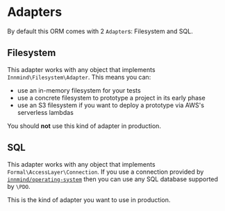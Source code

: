 # Adapters

By default this ORM comes with 2 `Adapter`s: Filesystem and SQL.

## Filesystem

This adapter works with any object that implements `Innmind\Filesystem\Adapter`. This means you can:
- use an in-memory filesystem for your tests
- use a concrete filesystem to prototype a project in its early phase
- use an S3 filesystem if you want to deploy a prototype via AWS's serverless lambdas

You should **not** use this kind of adapter in production.

## SQL

This adapter works with any object that implements `Formal\AccessLayer\Connection`. If you use a connection provided by [`innmind/operating-system`](https://packagist.org/packages/innmind/operating-system) then you can use any SQL database supported by `\PDO`.

This is the kind of adapter you want to use in production.
